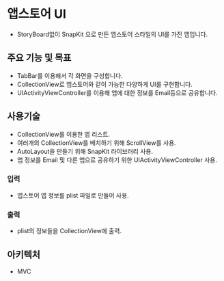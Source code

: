 # 앱스토어 UI
- StoryBoard없이 SnapKit 으로 만든 앱스토어 스타일의 UI를 가진 앱입니다.

## 주요 기능 및 목표
- TabBar를 이용해서 각 화면을 구성합니다.
- CollectionView로 앱스토어와 같이 가능한 다양하게 UI를 구현합니다.
- UIActivityViewController를 이용해 앱에 대한 정보를 Email등으로 공유합니다.

## 사용기술
- CollectionView를 이용한 앱 리스트.
- 여러개의 CollectionView를 배치하기 위해 ScrollView를 사용.
- AutoLayout을 만들기 위해 SnapKit 라이브러리 사용.
- 앱 정보를 Email 및 다른 앱으로 공유하기 위한 UIActivityViewController 사용.

### 입력
- 앱스토어 앱 정보를 plist 파일로 만들어 사용.

### 출력
- plist의 정보들을 CollectionView에 출력.

## 아키텍처
- MVC
